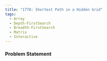 ```yaml
---
title: "1778: Shortest Path in a Hidden Grid"
tags:
  - Array
  - Depth-FirstSearch
  - Breadth-FirstSearch
  - Matrix
  - Interactive
---
```

### Problem Statement

